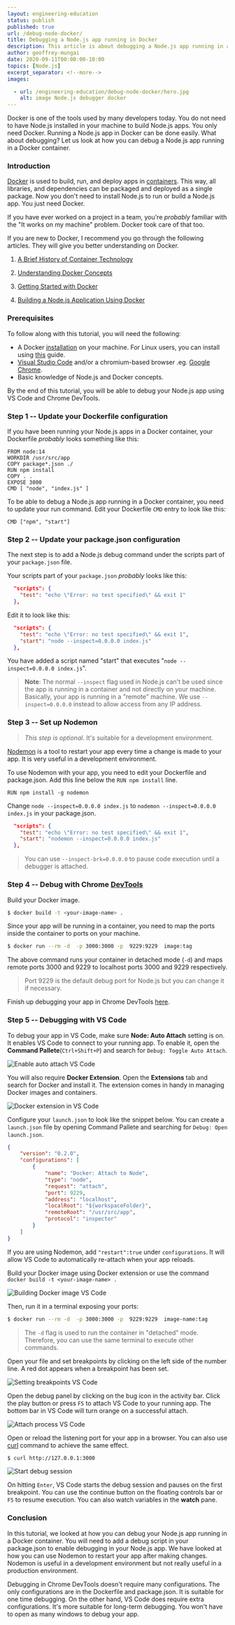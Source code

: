 ```yaml
---
layout: engineering-education
status: publish
published: true
url: /debug-node-docker/
title: Debugging a Node.js app running in Docker
description: This article is about debugging a Node.js app running in a Docker container. You need to add a debug script in your package.json to enable debugging in your Node.js app.
author: geoffrey-mungai
date: 2020-09-11T00:00:00-10:00
topics: [Node.js]
excerpt_separator: <!--more-->
images:

  - url: /engineering-education/debug-node-docker/hero.jpg
    alt: image Node.js debugger docker
---
```

Docker is one of the tools used by many developers today. You do not need to have Node.js installed in your machine to build Node.js apps. You only need Docker. Running a Node.js app in Docker can be done easily. What about debugging? Let us look at how you can debug a Node.js app running in a Docker container.
<!--more-->

### Introduction
[Docker](https://www.docker.com/) is used to build, run, and deploy apps in [containers](/history-of-container-technology/). This way, all libraries, and dependencies can be packaged and deployed as a single package. Now you don't need to install Node.js to run or build a Node.js app. You just need Docker.

If you have ever worked on a project in a team, you're *probably* familiar with the "It works on my machine" problem. Docker took care of that too.

 If you are new to Docker, I recommend you go through the following articles. They will give you better understanding on Docker.

 1. [A Brief History of Container Technology](/history-of-container-technology/)

 2. [Understanding Docker Concepts](/docker-concepts/)

 3. [Getting Started with Docker](/getting-started-with-docker/)

 4. [Building a Node.js Application Using Docker](/building-a-nodejs-application-using-docker/)

### Prerequisites
To follow along with this tutorial, you will need the following:

- A Docker [installation](https://docs.docker.com/engine/install/) on your machine. For Linux users, you can install using [this](/getting-started-with-docker/) guide.
- [Visual Studio Code](https://code.visualstudio.com/download) and/or a chromium-based browser .eg. [Google Chrome](https://www.google.com/chrome/).
- Basic knowledge of Node.js and Docker concepts.

By the end of this tutorial, you will be able to debug your Node.js app using VS Code and Chrome DevTools.

### Step 1 -- Update your Dockerfile configuration
If you have been running your Node.js apps in a Docker container, your Dockerfile *probably* looks something like this:

```docker
FROM node:14
WORKDIR /usr/src/app
COPY package*.json ./
RUN npm install
COPY . .
EXPOSE 3000
CMD [ "node", "index.js" ]
```

To be able to debug a Node.js app running in a Docker container, you need to update your run command. Edit your Dockerfile `CMD` entry to look like this:

```docker
CMD ["npm", "start"]
```

### Step 2 -- Update your package.json configuration
The next step is to add a Node.js debug command under the scripts part of your `package.json` file.

Your scripts part of your `package.json` *probably* looks like this:

```json
  "scripts": {
    "test": "echo \"Error: no test specified\" && exit 1"
  },
```

Edit it to look like this:

```json
  "scripts": {
    "test": "echo \"Error: no test specified\" && exit 1",
    "start": "node --inspect=0.0.0.0 index.js"
  },
```

You have added a script named "start" that executes "`node --inspect=0.0.0.0 index.js`".

> **Note**: The normal `--inspect` flag used in Node.js can't be used since the app is running in a container and not directly on your machine. Basically, your app is running in a "remote" machine. We use `--inspect=0.0.0.0` instead to allow access from any IP address.

### Step 3 -- Set up Nodemon

> *This step is optional*. It's suitable for a development environment.

[Nodemon](https://nodemon.io/) is a tool to restart your app every time a change is made to your app. It is very useful in a development environment.

To use Nodemon with your app, you need to edit your Dockerfile and package.json.
Add this line below the `RUN npm install` line.

```docker
RUN npm install -g nodemon
```

Change `node --inspect=0.0.0.0 index.js` to `nodemon --inspect=0.0.0.0 index.js` in your package.json.

```json
  "scripts": {
    "test": "echo \"Error: no test specified\" && exit 1",
    "start": "nodemon --inspect=0.0.0.0 index.js"
  },
```

> You can use `--inspect-brk=0.0.0.0` to pause code execution until a debugger is attached.

### Step 4 -- Debug with Chrome [DevTools](https://developers.google.com/web/tools/chrome-devtools)
Build your Docker image.

```bash
$ docker build -t <your-image-name> .
```

Since your app will be running in a container, you need to map the ports inside the container to ports on your machine.

```bash
$ docker run --rm -d  -p 3000:3000 -p  9229:9229  image:tag
```

The above command runs your container in detached mode (`-d`) and maps remote ports 3000 and 9229 to localhost ports 3000 and 9229 respectively.

> Port 9229 is the default debug port for Node.js but you can change it if necessary.

Finish up debugging your app in Chrome DevTools [here](/debug-node-devtools/#step-2----open-chrome-devtools).

### Step 5 -- Debugging with VS Code
To debug your app in VS Code, make sure **Node: Auto Attach** setting is on. It enables VS Code to connect to your running app. To enable it, open the **Command Pallete**(`Ctrl+Shift+P`) and search for `Debug: Toggle Auto Attach`.

![Enable auto attach VS Code](/engineering-education/debug-node-docker/enable-auto-attach.jpg)

You will also require **Docker Extension**. Open the **Extensions** tab and search for Docker and install it. The extension comes in handy in managing Docker images and containers.

![Docker extension in VS Code](/engineering-education/debug-node-docker/docker-extension.jpg)

Configure your `launch.json` to look like the snippet below. You can create a `launch.json` file by opening Command Pallete and searching for `Debug: Open launch.json`.

```json
{
    "version": "0.2.0",
    "configurations": [
        {
            "name": "Docker: Attach to Node",
            "type": "node",
            "request": "attach",
            "port": 9229,
            "address": "localhost",
            "localRoot": "${workspaceFolder}",
            "remoteRoot": "/usr/src/app",
            "protocol": "inspector"
        }
    ]
}

```

If you are using Nodemon, add `"restart":true` under `configurations`. It will allow VS Code to automatically re-attach when your app reloads.

Build your Docker image using Docker extension or use the command `docker build -t <your-image-name> .`

![Building Docker image VS Code](/engineering-education/debug-node-docker/build-docker-image.jpg)

Then, run it in a terminal exposing your ports:

```bash
$ docker run --rm -d  -p 3000:3000 -p  9229:9229  image-name:tag
```

> The `-d` flag is used to run the container in "detached" mode. Therefore, you can use the same terminal to execute other commands.

Open your file and set breakpoints by clicking on the left side of the number line. A red dot appears when a breakpoint has been set.

![Setting breakpoints VS Code](/engineering-education/debug-node-docker/set-breakpoints-vscode.jpg)

Open the debug panel by clicking on the bug icon in the activity bar. Click the play button or press `F5` to attach VS Code to your running app. The bottom bar in VS Code will turn orange on a successful attach.

![Attach process VS Code](/engineering-education/debug-node-docker/attach-to-node-docker.gif)

Open or reload the listening port for your app in a browser. You can also use [curl](https://curl.haxx.se/) command to achieve the same effect.

```bash
$ curl http://127.0.0.1:3000
```

![Start debug session](/engineering-education/debug-node-docker/start-debug.gif)

On hitting `Enter`, VS Code starts the debug session and pauses on the first breakpoint. You can use the continue button on the floating controls bar or `F5` to resume execution. You can also watch variables in the **watch** pane.

### Conclusion
In this tutorial, we looked at how you can debug your Node.js app running in a Docker container. You will need to add a debug script in your package.json to enable debugging in your Node.js app. We have looked at how you can use Nodemon to restart your app after making changes. Nodemon is useful in a development environment but not really useful in a production environment.

Debugging in Chrome DevTools doesn't require many configurations. The only configurations are in the Dockerfile and package.json. It is suitable for one time debugging. On the other hand, VS Code does require extra configurations. It's more suitable for long-term debugging. You won't have to open as many windows to debug your app.
